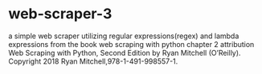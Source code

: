 # web-scraper-3
a simple web scraper utilizing regular expressions(regex) and lambda expressions from the book web scraping with python chapter 2
attribution
Web Scraping with Python, Second Edition by Ryan Mitchell (O’Reilly). Copyright 2018 Ryan Mitchell,978-1-491-998557-1.
